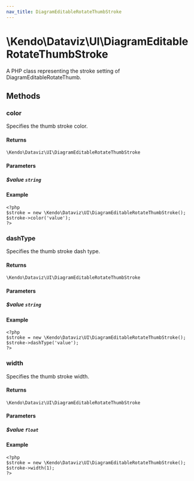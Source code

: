 ```yaml
---
nav_title: DiagramEditableRotateThumbStroke
---
```


# \Kendo\Dataviz\UI\DiagramEditableRotateThumbStroke

A PHP class representing the stroke setting of DiagramEditableRotateThumb.


## Methods

### color
Specifies the thumb stroke color.

#### Returns
`\Kendo\Dataviz\UI\DiagramEditableRotateThumbStroke`

#### Parameters

##### $value `string`



#### Example 
    <?php
    $stroke = new \Kendo\Dataviz\UI\DiagramEditableRotateThumbStroke();
    $stroke->color('value');
    ?>

### dashType
Specifies the thumb stroke dash type.

#### Returns
`\Kendo\Dataviz\UI\DiagramEditableRotateThumbStroke`

#### Parameters

##### $value `string`



#### Example 
    <?php
    $stroke = new \Kendo\Dataviz\UI\DiagramEditableRotateThumbStroke();
    $stroke->dashType('value');
    ?>

### width
Specifies the thumb stroke width.

#### Returns
`\Kendo\Dataviz\UI\DiagramEditableRotateThumbStroke`

#### Parameters

##### $value `float`



#### Example 
    <?php
    $stroke = new \Kendo\Dataviz\UI\DiagramEditableRotateThumbStroke();
    $stroke->width(1);
    ?>

